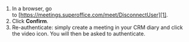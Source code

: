 1. In a browser, go to [https://meetings.superoffice.com/meet/DisconnectUser][1].
2. Click **Confirm**.
3. Re-authenticate: simply create a meeting in your CRM diary and click the video icon. You will then be asked to authenticate.

<!-- Referenced links -->
[1]: https://meetings.superoffice.com/meet/DisconnectUser'